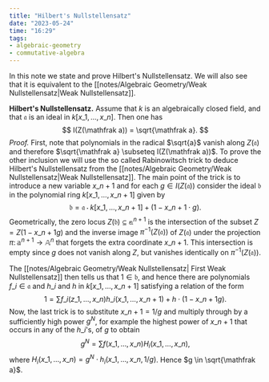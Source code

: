 ```yaml
---
title: "Hilbert's Nullstellensatz"
date: "2023-05-24"
time: "16:29"
tags:
- algebraic-geometry
- commutative-algebra
---
```

In this note we state and prove Hilbert's Nullstellensatz. We will also see that it is equivalent to the [[notes/Algebraic Geometry/Weak Nullstellensatz|Weak Nullstellensatz]].

**Hilbert's Nullstellensatz.** Assume that $k$ is an algebraically closed field, and that $\mathfrak a$ is an ideal in $k[x\_1, \ldots , x\_n]$. Then one has 
$$
I(Z(\mathfrak a)) = \sqrt{\mathfrak a}. 
$$
*Proof.* First, note that polynomials in the radical $\sqrt{a}$ vanish along $Z(\mathfrak a)$ and therefore $\sqrt{\mathfrak a} \subseteq I(Z(\mathfrak a))$. To prove the other inclusion we will use the so called Rabinowitsch trick to deduce Hilbert's Nullstellensatz from the [[notes/Algebraic Geometry/Weak Nullstellensatz|Weak Nullstellensatz]]. The main point of the trick is to introduce a new variable $x\_{n+1}$ and for each $g \in I(Z(\mathfrak a))$ consider the ideal $\mathfrak b$ in the polynomial ring $k[x\_1, \ldots , x\_{n+1}]$ given by 
$$
\mathfrak b = \mathfrak a \cdot k[x\_1, \ldots , x\_{n+1}] + (1 -x\_{n+1}\cdot g). 
$$Geometrically, the zero locus $Z(\mathfrak b) \subseteq \mathbb a^{n+1}$ is the intersection of the subset $Z = Z(1 - x\_{n+1}g)$ and the inverse image $\pi^{-1}(Z(\mathfrak a))$ of $Z(\mathfrak a)$ under the projection $\pi \colon \mathbb a^{n+1} \to \mathbb A^n$ that forgets the extra coordinate $x\_{n+1}$. This intersection is empty since $g$ does not vanish along $Z$, but vanishes identically on $\pi^{-1}(Z(\mathfrak a))$. 

The  [[notes/Algebraic Geometry/Weak Nullstellensatz| First Weak Nullstellensatz]] then tells us that $1 \in \mathfrak b$, and hence there are polynomials $f\_i \in \mathfrak a$ and $h\_i$ and $h$ in $k[x\_1, \ldots , x\_{n+1}]$ satisfying a relation of the form 
$$
1 = \sum f\_i(z\_1, \ldots , x\_n)h\_i(x\_1, \ldots , x\_{n+1}) + h \cdot (1 - x\_{n+1}g).
$$Now, the last trick is to substitute $x\_{n+1} = 1/g$ and multiply through by a sufficiently high power $g^N$, for example the highest power of $x\_{n+1}$ that occurs in any of the $h\_i$'s, of $g$ to obtain 
$$
g^N = \sum f(x\_1, \ldots , x\_n)H_i(x\_1, \ldots , x\_n),
$$where $H_i(x\_1, \ldots , x\_n)= g^N\cdot h_i(x\_1, \ldots , x\_n, 1/g)$. Hence $g \in \sqrt{\mathfrak a}$. 
